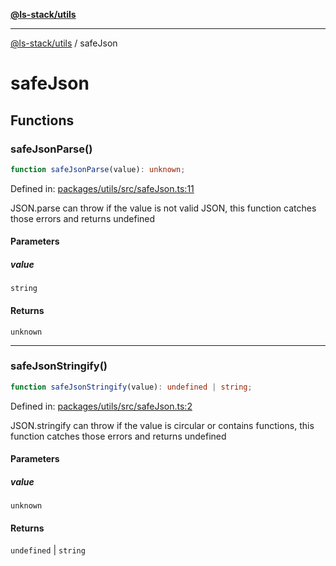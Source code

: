 [**@ls-stack/utils**](README.md)

***

[@ls-stack/utils](modules.md) / safeJson

# safeJson

## Functions

### safeJsonParse()

```ts
function safeJsonParse(value): unknown;
```

Defined in: [packages/utils/src/safeJson.ts:11](https://github.com/lucasols/utils/blob/main/packages/utils/src/safeJson.ts#L11)

JSON.parse can throw if the value is not valid JSON, this function catches those errors and returns undefined

#### Parameters

##### value

`string`

#### Returns

`unknown`

***

### safeJsonStringify()

```ts
function safeJsonStringify(value): undefined | string;
```

Defined in: [packages/utils/src/safeJson.ts:2](https://github.com/lucasols/utils/blob/main/packages/utils/src/safeJson.ts#L2)

JSON.stringify can throw if the value is circular or contains functions, this function catches those errors and returns undefined

#### Parameters

##### value

`unknown`

#### Returns

`undefined` \| `string`
